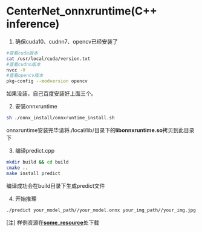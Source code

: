 # CenterNet_onnxruntime(C++ inference)

1. 确保cuda10、cudnn7、opencv已经安装了
```Bash
#查看cuda版本
cat /usr/local/cuda/version.txt
#查看cudnn版本
nvcc -V
#查看opencv版本
pkg-config --modversion opencv
```
如果没装，自己百度安装好上面三个。

2. 安装onnxruntime
``` Bash
sh ./onnx_install/onnxruntime_install.sh
```
onnxruntime安装完毕请将./local/lib/目录下的**libonnxruntime.so**拷贝到此目录下

3. 编译predict.cpp
``` Bash
mkdir build && cd build
cmake ..
make install predict
```
编译成功会在build目录下生成predict文件

4. 开始推理
``` Bash
./predict your_model_path//your_model.onnx your_img_path//your_img.jpg
```
[注]
样例资源在[**some_resource**](https://github.com/ZeroE04/some_resource/tree/main/R-CenterNet_onnxruntime)处下载
